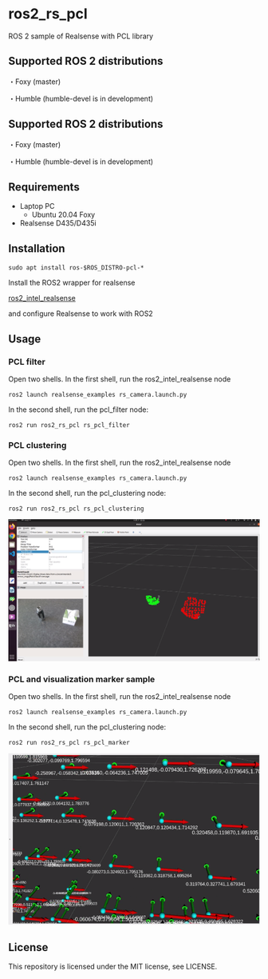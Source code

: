 # ros2_rs_pcl
ROS 2 sample of Realsense with PCL library

## Supported ROS 2 distributions
・Foxy (master)

・Humble (humble-devel is in development)

## Supported ROS 2 distributions
・Foxy (master)

・Humble (humble-devel is in development)

## Requirements
- Laptop PC
  - Ubuntu 20.04 Foxy
- Realsense D435/D435i

## Installation
```
sudo apt install ros-$ROS_DISTRO-pcl-*
```

Install the ROS2 wrapper for realsense

[ros2_intel_realsense](https://github.com/intel/ros2_intel_realsense)

and configure Realsense to work with ROS2

## Usage
### PCL filter
Open two shells.
In the first shell, run the ros2_intel_realsense node
```
ros2 launch realsense_examples rs_camera.launch.py
```

In the second shell, run the pcl_filter node:
```
ros2 run ros2_rs_pcl rs_pcl_filter
```

### PCL clustering
Open two shells.
In the first shell, run the ros2_intel_realsense node
```
ros2 launch realsense_examples rs_camera.launch.py
```

In the second shell, run the pcl_clustering node:
```
ros2 run ros2_rs_pcl rs_pcl_clustering
```

![rs clustering img](/img/pcl_cluster.png)

### PCL and visualization marker sample
Open two shells.
In the first shell, run the ros2_intel_realsense node
```
ros2 launch realsense_examples rs_camera.launch.py
```

In the second shell, run the pcl_clustering node:
```
ros2 run ros2_rs_pcl rs_pcl_marker
```

![rs clustering img](/img/pcl_and_marker.png)

## License
This repository is licensed under the MIT license, see LICENSE.
